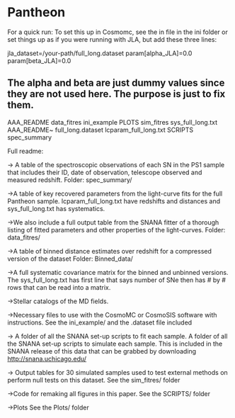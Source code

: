 # Pantheon
For a quick run:
To set this up in Cosmomc, see the in file in the ini folder or set things up as if you were running with JLA, but add these three lines:

jla_dataset=/your-path/full_long.dataset
param[alpha_JLA]=0.0
param[beta_JLA]=0.0

The alpha and beta are just dummy values since they are not used here.  The purpose is just to fix them.
-----

AAA_README   data_fitres        ini_example            PLOTS    sim_fitres    sys_full_long.txt
AAA_README~  full_long.dataset  lcparam_full_long.txt  SCRIPTS  spec_summary

Full readme:

-> A table of the spectroscopic observations of each SN in the PS1 sample that includes their ID, date of observation, telescope observed and measured redshift.
Folder: spec_summary/

->A table of key recovered parameters from the light-curve fits for the full Pantheon sample.
lcparam_full_long.txt have redshifts and distances and sys_full_long.txt has systematics.  

->We also include a full output table from the SNANA fitter of a thorough listing of fitted parameters and other properties of the light-curves.
Folder: data_fitres/

->A table of binned distance estimates over redshift for a compressed version of the dataset
Folder: Binned_data/

->A full systematic covariance matrix for the binned and unbinned versions.
The sys_full_long.txt has first line that says number of SNe then has # by # rows that can be read into a matrix.

->Stellar catalogs of the MD fields.

->Necessary files to use with the CosmoMC or CosmoSIS software with instructions.
See the ini_example/ and the .dataset file included

-> A folder of all the SNANA set-up scripts to fit each sample. A folder of all the SNANA set-up scripts to simulate each sample.
This is included in the SNANA release of this data that can be grabbed by downloading http://snana.uchicago.edu/

-> Output tables for 30 simulated samples used to test external methods on perform null tests on this dataset.
See the sim_fitres/ folder

->Code for remaking all figures in this paper.
See the SCRIPTS/ folder

->Plots
See the Plots/ folder